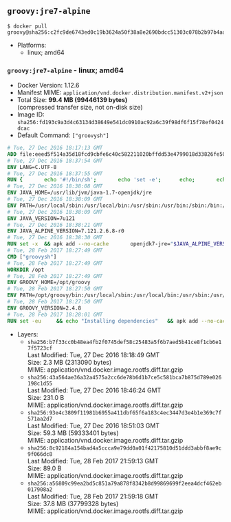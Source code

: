 ## `groovy:jre7-alpine`

```console
$ docker pull groovy@sha256:c2fc9de6743ed0c19b3624a50f38a8e2690bdcc51303c078b2b97b4aa0938a11
```

-	Platforms:
	-	linux; amd64

### `groovy:jre7-alpine` - linux; amd64

-	Docker Version: 1.12.6
-	Manifest MIME: `application/vnd.docker.distribution.manifest.v2+json`
-	Total Size: **99.4 MB (99446139 bytes)**  
	(compressed transfer size, not on-disk size)
-	Image ID: `sha256:fd193c9a3d4c63134d38649e541dc0910ac92a6c39f98df6f15f78ef0424dcac`
-	Default Command: `["groovysh"]`

```dockerfile
# Tue, 27 Dec 2016 18:17:13 GMT
ADD file:eeed5f514a35d18fcd9cbfe6c40c582211020bffdd53e4799018d33826fe5067 in / 
# Tue, 27 Dec 2016 18:37:54 GMT
ENV LANG=C.UTF-8
# Tue, 27 Dec 2016 18:37:55 GMT
RUN { 		echo '#!/bin/sh'; 		echo 'set -e'; 		echo; 		echo 'dirname "$(dirname "$(readlink -f "$(which javac || which java)")")"'; 	} > /usr/local/bin/docker-java-home 	&& chmod +x /usr/local/bin/docker-java-home
# Tue, 27 Dec 2016 18:38:08 GMT
ENV JAVA_HOME=/usr/lib/jvm/java-1.7-openjdk/jre
# Tue, 27 Dec 2016 18:38:09 GMT
ENV PATH=/usr/local/sbin:/usr/local/bin:/usr/sbin:/usr/bin:/sbin:/bin:/usr/lib/jvm/java-1.7-openjdk/jre/bin:/usr/lib/jvm/java-1.7-openjdk/bin
# Tue, 27 Dec 2016 18:38:09 GMT
ENV JAVA_VERSION=7u121
# Tue, 27 Dec 2016 18:38:21 GMT
ENV JAVA_ALPINE_VERSION=7.121.2.6.8-r0
# Tue, 27 Dec 2016 18:38:30 GMT
RUN set -x 	&& apk add --no-cache 		openjdk7-jre="$JAVA_ALPINE_VERSION" 	&& [ "$JAVA_HOME" = "$(docker-java-home)" ]
# Tue, 28 Feb 2017 18:27:49 GMT
CMD ["groovysh"]
# Tue, 28 Feb 2017 18:27:49 GMT
WORKDIR /opt
# Tue, 28 Feb 2017 18:27:49 GMT
ENV GROOVY_HOME=/opt/groovy
# Tue, 28 Feb 2017 18:27:50 GMT
ENV PATH=/opt/groovy/bin:/usr/local/sbin:/usr/local/bin:/usr/sbin:/usr/bin:/sbin:/bin:/usr/lib/jvm/java-1.7-openjdk/jre/bin:/usr/lib/jvm/java-1.7-openjdk/bin
# Tue, 28 Feb 2017 18:27:50 GMT
ENV GROOVY_VERSION=2.4.8
# Tue, 28 Feb 2017 18:28:01 GMT
RUN set -eu 	&& echo "Installing dependencies" 	&& apk add --no-cache 		bash 		&& echo "Installing build dependencies" 	&& apk add --no-cache --virtual .build-deps 		ca-certificates 		gnupg 		openssl 		unzip 		&& echo "Downloading Groovy" 	&& wget -O groovy.zip "https://dist.apache.org/repos/dist/release/groovy/${GROOVY_VERSION}/distribution/apache-groovy-binary-${GROOVY_VERSION}.zip" 		&& echo "Checking download signature" 	&& wget -O groovy.zip.asc "https://dist.apache.org/repos/dist/release/groovy/${GROOVY_VERSION}/distribution/apache-groovy-binary-${GROOVY_VERSION}.zip.asc" 	&& export GNUPGHOME="$(mktemp -d)" 	&& echo "Importing keys listed in http://www.apache.org/dist/groovy/KEYS from key server" 	&& gpg --keyserver ha.pool.sks-keyservers.net --recv-keys "0x41321490758AAD6F" "0x825C06C827AF6B66" "0x6A65176A0FB1CD0B" 	&& gpg --batch --verify groovy.zip.asc groovy.zip 	&& rm -r "${GNUPGHOME}" 	&& rm groovy.zip.asc 		&& echo "Installing Groovy" 	&& unzip groovy.zip 	&& rm groovy.zip 	&& mv "groovy-${GROOVY_VERSION}" "${GROOVY_HOME}" 		&& echo "Applying workaround for https://issues.apache.org/jira/browse/GROOVY-7906" 	&& sed -i "s|#!/bin/sh|#!/bin/bash|" "${GROOVY_HOME}/bin/grape" 	&& sed -i "s|#!/bin/sh|#!/bin/bash|" "${GROOVY_HOME}/bin/groovy" 	&& sed -i "s|#!/bin/sh|#!/bin/bash|" "${GROOVY_HOME}/bin/groovyc" 	&& sed -i "s|#!/bin/sh|#!/bin/bash|" "${GROOVY_HOME}/bin/groovyConsole" 	&& sed -i "s|#!/bin/sh|#!/bin/bash|" "${GROOVY_HOME}/bin/groovydoc" 	&& sed -i "s|#!/bin/sh|#!/bin/bash|" "${GROOVY_HOME}/bin/groovysh" 	&& sed -i "s|#!/bin/sh|#!/bin/bash|" "${GROOVY_HOME}/bin/java2groovy" 		&& echo "Cleaning up build dependencies" 	&& apk del .build-deps 		&& groovy --version
```

-	Layers:
	-	`sha256:b7f33cc0b48ea4fb2f0745def58c25483a5f6b7aed5b41ce8f1cb6e17f5723cf`  
		Last Modified: Tue, 27 Dec 2016 18:18:49 GMT  
		Size: 2.3 MB (2313090 bytes)  
		MIME: application/vnd.docker.image.rootfs.diff.tar.gzip
	-	`sha256:43a564ae36a32a4575a2cc6de78b6d1b7ce5c581bca7b875d789e026198c1d55`  
		Last Modified: Tue, 27 Dec 2016 18:46:24 GMT  
		Size: 231.0 B  
		MIME: application/vnd.docker.image.rootfs.diff.tar.gzip
	-	`sha256:93e4c3809f11981b6955a411dbf65f6a183c4ec3447d3e4b1e369c7f571aa2d7`  
		Last Modified: Tue, 27 Dec 2016 18:51:03 GMT  
		Size: 59.3 MB (59333401 bytes)  
		MIME: application/vnd.docker.image.rootfs.diff.tar.gzip
	-	`sha256:8c92184a154bad4a5ccca9e79dd0a01f42175810d51ddd3abbf8ae9c9f066dc8`  
		Last Modified: Tue, 28 Feb 2017 21:59:13 GMT  
		Size: 89.0 B  
		MIME: application/vnd.docker.image.rootfs.diff.tar.gzip
	-	`sha256:a56809c99ea2bd5c851a79a878f8342b8d99869699f2eea4dcf462eb017908a2`  
		Last Modified: Tue, 28 Feb 2017 21:59:18 GMT  
		Size: 37.8 MB (37799328 bytes)  
		MIME: application/vnd.docker.image.rootfs.diff.tar.gzip
